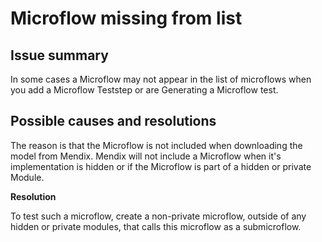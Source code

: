 # Microflow missing from list  

## Issue summary

In some cases a Microflow may not appear in the list of microflows when you add a Microflow Teststep or are Generating a Microflow test.

## Possible causes and resolutions

The reason is that the Microflow is not included when downloading the model from Mendix. Mendix will not include a Microflow when it's implementation is hidden or if the Microflow is part of a hidden or private Module. 

**Resolution**

To test such a microflow, create a non-private microflow, outside of any hidden or private modules, that calls this microflow as a submicroflow.
